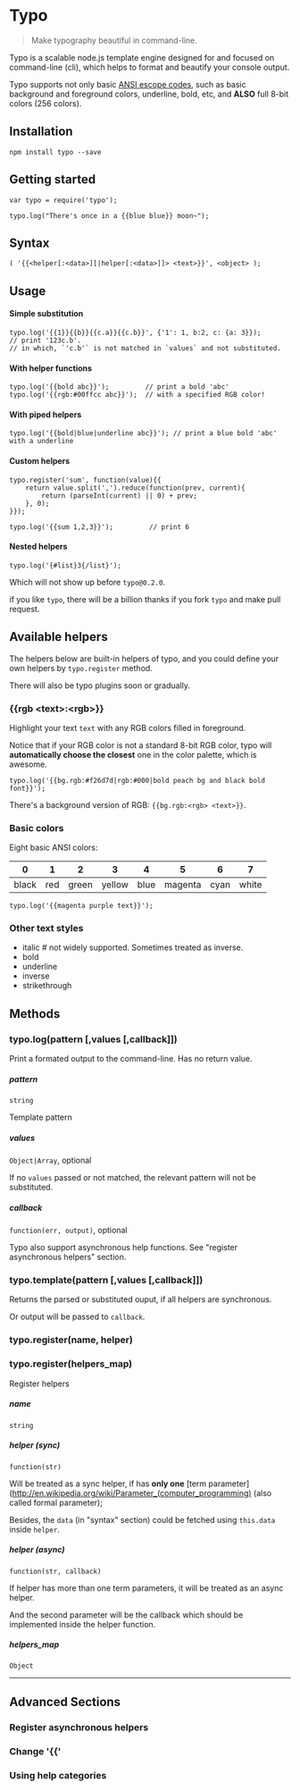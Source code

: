 # Typo

> Make typography beautiful in command-line.

Typo is a scalable node.js template engine designed for and focused on command-line (cli), which helps to format and beautify your console output.

Typo supports not only basic [ANSI escope codes](http://en.wikipedia.org/wiki/ANSI_escape_code), such as basic background and foreground colors, underline, bold, etc, and **ALSO** full 8-bit colors (256 colors).

## Installation
	npm install typo --save
    
## Getting started

    var typo = require('typo');
    
    typo.log("There's once in a {{blue blue}} moon~");
    
## Syntax

	( '{{<helper[:<data>][|helper[:<data>]]> <text>}}', <object> );

## Usage

#### Simple substitution
    
    typo.log('{{1}}{{b}}{{c.a}}{{c.b}}', {'1': 1, b:2, c: {a: 3}}); 
    // print '123c.b'.
    // in which, `'c.b'` is not matched in `values` and not substituted.
    
#### With helper functions

    typo.log('{{bold abc}}');         // print a bold 'abc'
    typo.log('{{rgb:#00ffcc abc}}');  // with a specified RGB color!
    
#### With piped helpers

    typo.log('{{bold|blue|underline abc}}'); // print a blue bold 'abc' with a underline
    
#### Custom helpers

    typo.register('sum', function(value){{
        return value.split(',').reduce(function(prev, current){
            return (parseInt(current) || 0) + prev;
        }, 0);
    }});
    
    typo.log('{{sum 1,2,3}}');         // print 6
    
#### Nested helpers

    typo.log('{#list}3{/list}');

Which will not show up before `typo@0.2.0`.

if you like `typo`, there will be a billion thanks if you fork `typo` and make pull request.

## Available helpers
The helpers below are built-in helpers of typo, and you could define your own helpers by `typo.register` method.

There will also be typo plugins soon or gradually.

### {{rgb \<text\>:\<rgb\>}}

Highlight your text `text` with any RGB colors filled in foreground. 

Notice that if your RGB color is not a standard 8-bit RGB color, typo will **automatically choose the closest** one in the color palette, which is awesome.
	
	typo.log('{{bg.rgb:#f26d7d|rgb:#000|bold peach bg and black bold font}}');
	
There's a background version of RGB: `{{bg.rgb:<rgb> <text>}}`.

### Basic colors

Eight basic ANSI colors:

0     |  1  |   2   |    3   |  4   |    5    |  6   |   7
----- | --- | ----- | ------ | ---- | ------- | ---- | -----
black | red | green | yellow | blue | magenta | cyan | white

	typo.log('{{magenta purple text}}');
	
### Other text styles

- italic # not widely supported. Sometimes treated as inverse.
- bold
- underline
- inverse
- strikethrough

## Methods

### typo.log(pattern [,values [,callback]])
Print a formated output to the command-line. Has no return value.

##### pattern
`string`

Template pattern

##### values

`Object|Array`, optional

If no `values` passed or not matched, the relevant pattern will not be substituted.

##### callback

`function(err, output)`, optional

Typo also support asynchronous help functions. See "register asynchronous helpers" section.


### typo.template(pattern [,values [,callback]])

Returns the parsed or substituted ouput, if all helpers are synchronous.

Or output will be passed to `callback`. 

### typo.register(name, helper)
### typo.register(helpers_map)
Register helpers

##### name
`string`

##### helper (sync)
`function(str)`

Will be treated as a sync helper, if has **only one** [term parameter](http://en.wikipedia.org/wiki/Parameter_(computer_programming) (also called formal parameter);

Besides, the `data` (in "syntax" section) could be fetched using `this.data` inside `helper`.

##### helper (async)
`function(str, callback)`

If helper has more than one term parameters, it will be treated as an async helper.

And the second parameter will be the callback which should be implemented inside the helper function.

##### helpers_map

`Object`


****

## Advanced Sections

### Register asynchronous helpers

### Change '{{'

### Using help categories